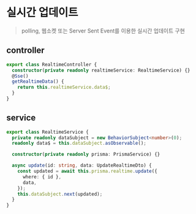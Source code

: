 # 실시간 업데이트

> polling, 웹소켓 또는 Server Sent Event를 이용한 실시간 업데이트 구현

## controller

```ts
export class RealtimeController {
  constructor(private readonly realtimeService: RealtimeService) {}
  @Sse()
  getRealtimeData() {
    return this.realtimeService.data$;
  }
}
```

## service

```ts
export class RealtimeService {
  private readonly dataSubject = new BehaviorSubject<number>(0);
  readonly data$ = this.dataSubject.asObservable();

  constructor(private readonly prisma: PrismaService) {}

  async update(id: string, data: UpdateRealtimeDto) {
    const updated = await this.prisma.realtime.update({
      where: { id },
      data,
    });
    this.dataSubject.next(updated);
  }
}
```
